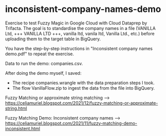 # inconsistent-company-names-demo
Exercise to test Fuzzy Magic in Google Cloud with Cloud Dataprep by Trifacta. The goal is to standardise the company names in a file (VANILLA Ltd, +++ VANILLA LTD +++, vanilla ltd, vanila ltd, Vanilla Ltd., etc.) before uploading them to the target table in BigQuery.

You have the step-by-step instructions in "Inconsistent company names demo.pdf" to repeat the exercise.

Data to run the demo: companies.csv.

After doing the demo myself, I saved:
* The recipe companies.wrangle with the data preparation steps I took.
* The flow VanillaFlow.zip to ingest the data from the file into BigQuery.


Fuzzy Matching or approximate string matching --> https://celiamuriel.blogspot.com/2021/12/fuzzy-matching-or-approximate-string.html

Fuzzy Matching Demo: Inconsistent company names --> https://celiamuriel.blogspot.com/2021/11/fuzzy-matching-demo-inconsistent.html
